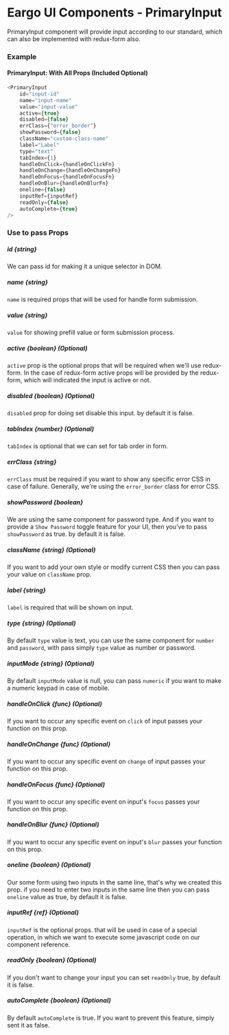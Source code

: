# Eargo UI Components - PrimaryInput

PrimaryInput component will provide input according to our standard, which can also be implemented with redux-form also.

### Example

#### PrimaryInput: With All Props (Included Optional)

```javascript
<PrimaryInput
    id="input-id"
    name="input-name"
    value="input-value"
    active={true}
    disabled={false}
    errClass={"error_border"}
    showPassword={false}
    className="custom-class-name"
    label="Label"
    type="text"
    tabIndex={1}
    handleOnClick={handleOnClickFn}
    handleOnChange={handleOnChangeFn}
    handleOnFocus={handleOnFocusFn}
    handleOnBlur={handleOnBlurFn}
    oneline={false}
    inputRef={inputRef}
    readOnly={false}
    autoComplete={true}
/>
```


### Use to pass Props 

##### id {string}
We can pass id for making it a unique selector in DOM.


##### name {string}
`name` is required props that will be used for handle form submission.


##### value {string}
`value` for showing prefill value or form submission process.


##### active {boolean} (Optional)
`active` prop is the optional props that will be required when we'll use redux-form. In the case of redux-form active props will be provided by the redux-form, which will indicated the input is active or not.


##### disabled {boolean} (Optional)
`disabled` prop for doing set disable this input. by default it is false.


##### tabIndex {number} (Optional)
`tabIndex` is optional that we can set for tab order in form.


##### errClass {string}
`errClass` must be required if you want to show any specific error CSS in case of failure. Generally, we're using the `error_border` class for error CSS.


##### showPassword {boolean}
We are using the same component for password type. And if you want to provide a `Show Password` toggle feature for your UI, then you've to pass `showPassword` as true. by default it is false.


##### className {string} (Optional)
If you want to add your own style or modify current CSS then you can pass your value on `className` prop.


##### label {string}
`label` is required that will be shown on input.


##### type {string} (Optional)
By default `type` value is text, you can use the same component for `number` and `password`, with pass simply `type` value as number or password.


##### inputMode {string} (Optional)
By default `inputMode` value is null, you can pass `numeric` if you want to make a numeric keypad in case of mobile.


##### handleOnClick {func} (Optional)
If you want to occur any specific event on `click` of input passes your function on this prop.


##### handleOnChange {func} (Optional)
If you want to occur any specific event on `change` of input passes your function on this prop.


##### handleOnFocus {func} (Optional)
If you want to occur any specific event on input's `focus` passes your function on this prop.


##### handleOnBlur {func} (Optional)
If you want to occur any specific event on input's `blur` passes your function on this prop.


##### oneline {boolean} (Optional)
Our some form using two inputs in the same line, that's why we created this prop. if you need to enter two inputs in the same line then you can pass `oneline` value as true, by default it is false.


##### inputRef {ref} (Optional)
`inputRef` is the optional props. that will be used in case of a special operation, in which we want to execute some javascript code on our component reference.


##### readOnly {boolean} (Optional)
If you don't want to change your input you can set `readOnly` true, by default it is false.


##### autoComplete {boolean} (Optional)
By default `autoComplete` is true. If you want to prevent this feature, simply sent it as false.